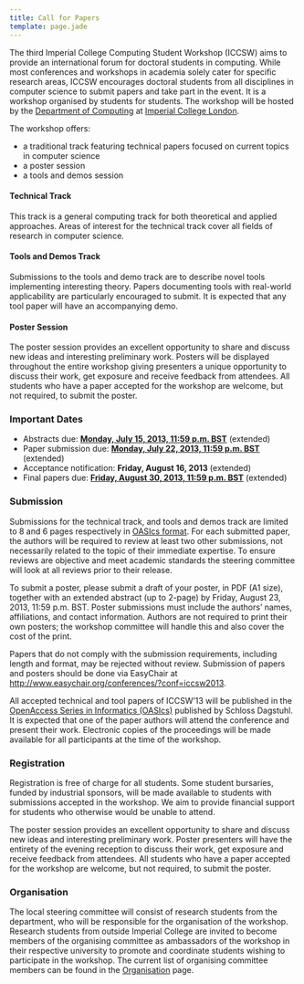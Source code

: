```yaml
---
title: Call for Papers
template: page.jade
---
```


The third Imperial College Computing Student Workshop (ICCSW) aims to
provide an international forum for doctoral students in computing. While
most conferences and workshops in academia solely cater for specific
research areas, ICCSW encourages doctoral students from all disciplines
in computer science to submit papers and take part in the event. It is a
workshop organised by students for students. The workshop will be hosted
by the [Department of Computing](http://www.doc.ic.ac.uk/) at
[Imperial College London](http://www.imperial.ac.uk/).

The workshop offers:

* a traditional track featuring technical papers focused on current
topics in computer science
* a poster session
* a tools and demos session

#### Technical Track

This track is a general computing track for both theoretical and
applied approaches. Areas of interest for the technical track cover
all fields of research in computer science.

#### Tools and Demos Track

Submissions to the tools and demo track are to describe novel
tools implementing interesting theory. Papers documenting tools
with real-world applicability are particularly encouraged to submit.
It is expected that any tool paper will have an accompanying demo.

#### Poster Session

The poster session provides an excellent opportunity to share and
discuss new ideas and interesting preliminary work. Posters will
be displayed throughout the entire workshop giving presenters a
unique opportunity to discuss their work, get exposure and receive
feedback from attendees. All students who have a paper accepted
for the workshop are welcome, but not required, to submit the poster.

### Important Dates

* Abstracts due: [**Monday, July 15, 2013, 11:59 p.m. BST**](http://www.timeanddate.com/worldclock/fixedtime.html?iso=20130715T2359&p1=136) (extended)
* Paper submission due: [**Monday, July 22, 2013, 11:59 p.m. BST**](http://www.timeanddate.com/worldclock/fixedtime.html?iso=20130722T2359&p1=136) (extended)
* Acceptance notification: **Friday, August 16, 2013** (extended)
* Final papers due: [**Friday, August 30, 2013, 11:59 p.m. BST**](http://www.timeanddate.com/worldclock/fixedtime.html?iso=20130830T2359&p1=136) (extended)

### Submission

Submissions for the technical track, and tools and demos track
are limited to 8 and 6 pages respectively in [OASIcs format]. For
each submitted paper, the authors will be required to review at
least two other submissions, not necessarily related to the topic
of their immediate expertise. To ensure reviews are objective and
meet academic standards the steering committee will look at all
reviews prior to their release.

To submit a poster, please submit a draft of your poster, in PDF
(A1 size), together with an extended abstract (up to 2-page) by
Friday, August 23, 2013, 11:59 p.m. BST. Poster
submissions must include the authors’ names, affiliations, and contact
information. Authors are not required to print their own posters;
the workshop committee will handle this and also cover the cost
of the print.

Papers that do not comply with the submission requirements,
including length and format, may be rejected without review. Submission of
papers and posters should be done via EasyChair at
<http://www.easychair.org/conferences/?conf=iccsw2013>.

All accepted technical and tool papers of ICCSW’13 will be published
in the [OpenAccess Series in Informatics
(OASIcs)](http://www.dagstuhl.de/en/publications/oasics) published
by Schloss Dagstuhl. It is expected that one of the paper authors
will attend the conference and present their work. Electronic copies of the
proceedings will be made available for all participants at
the time of the workshop.

### Registration

Registration is free of charge for all students. Some student bursaries,
funded by industrial sponsors, will be made available to students with
submissions accepted in the workshop. We aim to provide financial
support for students who otherwise would be unable to attend.

The poster session provides an excellent opportunity to share and
discuss new ideas and interesting preliminary work. Poster presenters
will have the entirety of the evening reception to discuss their work,
get exposure and receive feedback from attendees. All students who have
a paper accepted for the workshop are welcome, but not required, to
submit the poster.

### Organisation

The local steering committee will consist of research students from the
department, who will be responsible for the organisation of the
workshop. Research students from outside Imperial College are invited to
become members of the organising committee as ambassadors of the
workshop in their respective university to promote and coordinate
students wishing to participate in the workshop.
The current list of organising committee members can be found in the
[Organisation](/2013/organisation.html) page.


[OASIcs format]: http://drops.dagstuhl.de/styles/oasics/oasics-authors.tgz

